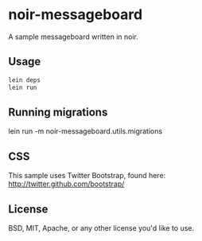 # noir-messageboard

A sample messageboard  written in noir. 

## Usage

```bash
lein deps
lein run
```

## Running migrations
lein run -m noir-messageboard.utils.migrations

## CSS

This sample uses Twitter Bootstrap, found here: 
http://twitter.github.com/bootstrap/


## License

BSD, MIT, Apache, or any other license you'd like to use. 

